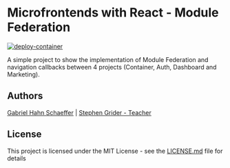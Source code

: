 # Microfrontends with React - Module Federation

[![deploy-container](https://github.com/gabriel-hahn/microfrontends-react-module-federation/actions/workflows/container.yml/badge.svg)](https://github.com/gabriel-hahn/microfrontends-react-module-federation/actions/workflows/container.yml)

A simple project to show the implementation of Module Federation and navigation callbacks between 4 projects (Container, Auth, Dashboard and Marketing).

## Authors

[Gabriel Hahn Schaeffer](https://github.com/gabriel-hahn/) | [Stephen Grider - Teacher](https://github.com/StephenGrider)

## License

This project is licensed under the MIT License - see the [LICENSE.md](LICENSE) file for details
